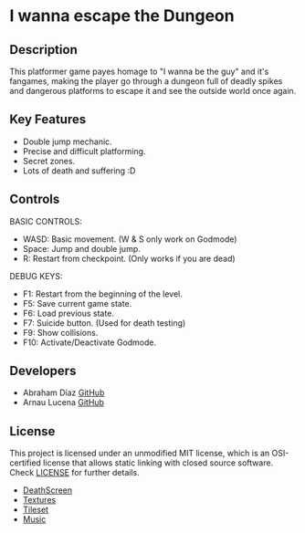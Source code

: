 # I wanna escape the Dungeon
## Description

This platformer game payes homage to "I wanna be the guy" and it's fangames, making the player go through a dungeon full of deadly spikes and dangerous platforms to escape it and see the outside world once again.

## Key Features

 - Double jump mechanic.
 - Precise and difficult platforming.
 - Secret zones.
 - Lots of death and suffering :D
 
## Controls
  BASIC CONTROLS:
 
 * WASD: Basic movement. (W & S only work on Godmode)
 * Space: Jump and double jump.
 * R: Restart from checkpoint. (Only works if you are dead)
 
  DEBUG KEYS:
 
 * F1: Restart from the beginning of the level.
 * F5: Save current game state.
 * F6: Load previous state.
 * F7: Suicide button. (Used for death testing)
 * F9: Show collisions.
 * F10: Activate/Deactivate Godmode.

## Developers

 - Abraham Díaz [GitHub](https://github.com/Theran1)
 - Arnau Lucena [GitHub](https://github.com/TitoLuce)

## License

This project is licensed under an unmodified MIT license, which is an OSI-certified license that allows static linking with closed source software. Check [LICENSE](LICENSE) for further details.

- [DeathScreen](Output/Assets/LICENSE.md)
- [Textures](Output/Assets/textures/LICENSE.md)
- [Tileset](Output/Assets/maps/LICENSE.md)
- [Music](Output/Assets/audio/music/LICENSE.md)
